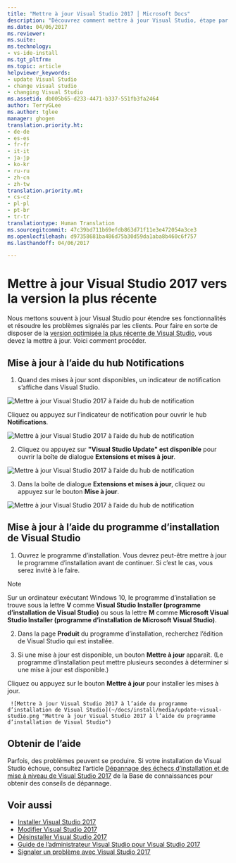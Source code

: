 ```yaml
---
title: "Mettre à jour Visual Studio 2017 │ Microsoft Docs"
description: "Découvrez comment mettre à jour Visual Studio, étape par étape."
ms.date: 04/06/2017
ms.reviewer: 
ms.suite: 
ms.technology:
- vs-ide-install
ms.tgt_pltfrm: 
ms.topic: article
helpviewer_keywords:
- update Visual Studio
- change visual studio
- changing Visual Studio
ms.assetid: db005b65-d233-4471-b337-551fb3fa2464
author: TerryGLee
ms.author: tglee
manager: ghogen
translation.priority.ht:
- de-de
- es-es
- fr-fr
- it-it
- ja-jp
- ko-kr
- ru-ru
- zh-cn
- zh-tw
translation.priority.mt:
- cs-cz
- pl-pl
- pt-br
- tr-tr
translationtype: Human Translation
ms.sourcegitcommit: 47c39bd711b69efdb863d71f11e3e472054a3ce3
ms.openlocfilehash: d97358681ba486d75b30d59da1aba8b460c6f757
ms.lasthandoff: 04/06/2017

---
```

# <a name="update-visual-studio-2017-to-the-most-recent-release"></a>Mettre à jour Visual Studio 2017 vers la version la plus récente
Nous mettons souvent à jour Visual Studio pour étendre ses fonctionnalités et résoudre les problèmes signalés par les clients. Pour faire en sorte de disposer de la [version optimisée la plus récente de Visual Studio](https://www.visualstudio.com/en-us/news/releasenotes/vs2017-relnotes#release-history), vous devez la mettre à jour. Voici comment procéder.

## <a name="update-by-using-the-notifications-hub"></a>Mise à jour à l’aide du hub Notifications
1. Quand des mises à jour sont disponibles, un indicateur de notification s’affiche dans Visual Studio.

  ![Mettre à jour Visual Studio 2017 à l’aide du hub de notification](~/docs/install/media/notification-flag.png "L’indicateur Notification dans Visual Studio")

  Cliquez ou appuyez sur l’indicateur de notification pour ouvrir le hub **Notifications**.

  ![Mettre à jour Visual Studio 2017 à l’aide du hub de notification](~/docs/install/media/notifications-hub.png "Le hub Notifications dans Visual Studio")

2. Cliquez ou appuyez sur **"Visual Studio Update" est disponible** pour ouvrir la boîte de dialogue **Extensions et mises à jour**.

  ![Mettre à jour Visual Studio 2017 à l’aide du hub de notification](~/docs/install/media/notifications-hub-select.png "Le hub Notification dans Visual Studio")

3. Dans la boîte de dialogue **Extensions et mises à jour**, cliquez ou appuyez sur le bouton **Mise à jour**.

  ![Mettre à jour Visual Studio 2017 à l’aide du hub de notification](~/docs/install/media/notifications-extensions-and-updates.png "La boîte de dialogue Extensions et mises à jour dans Visual Studio")

## <a name="update-by-using-the-visual-studio-installer"></a>Mise à jour à l’aide du programme d’installation de Visual Studio
1.    Ouvrez le programme d’installation. Vous devrez peut-être mettre à jour le programme d’installation avant de continuer. Si c’est le cas, vous serez invité à le faire.
 >[!NOTE]
 > Sur un ordinateur exécutant Windows 10, le programme d’installation se trouve sous la lettre **V** comme **Visual Studio Installer (programme d’installation de Visual Studio)** ou sous la lettre **M** comme **Microsoft Visual Studio Installer (programme d’installation de Microsoft Visual Studio)**.

2.    Dans la page **Produit** du programme d’installation, recherchez l’édition de Visual Studio qui est installée.

3.    Si une mise à jour est disponible, un bouton **Mettre à jour** apparaît. (Le programme d’installation peut mettre plusieurs secondes à déterminer si une mise à jour est disponible.)

  Cliquez ou appuyez sur le bouton **Mettre à jour** pour installer les mises à jour.

     ![Mettre à jour Visual Studio 2017 à l’aide du programme d’installation de Visual Studio](~/docs/install/media/update-visual-studio.png "Mettre à jour Visual Studio 2017 à l’aide du programme d’installation de Visual Studio")

## <a name="get-support"></a>Obtenir de l’aide
Parfois, des problèmes peuvent se produire. Si votre installation de Visual Studio échoue, consultez l’article [Dépannage des échecs d’installation et de mise à niveau de Visual Studio 2017](https://support.microsoft.com/help/4015967/troubleshooting-visual-studio-2017-installation-and-upgrade-failures) de la Base de connaissances pour obtenir des conseils de dépannage.

## <a name="see-also"></a>Voir aussi
* [Installer Visual Studio 2017](https://go.microsoft.com/fwlink/?linkid=833223)
* [Modifier Visual Studio 2017](modify-visual-studio.md)
* [Désinstaller Visual Studio 2017](uninstall-visual-studio.md)
* [Guide de l’administrateur Visual Studio pour Visual Studio 2017](visual-studio-administrator-guide.md)
* [Signaler un problème avec Visual Studio 2017](../ide/how-to-report-a-problem-with-visual-studio-2017.md)

